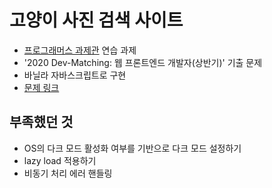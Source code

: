 # 고양이 사진 검색 사이트

- [프로그래머스 과제관](https://programmers.co.kr/skill_check_assignments?page=1) 연습 과제
- '2020 Dev-Matching: 웹 프론트엔드 개발자(상반기)' 기출 문제
- 바닐라 자바스크립트로 구현
- [문제 링크](https://programmers.co.kr/skill_check_assignments/4)

## 부족했던 것

- OS의 다크 모드 활성화 여부를 기반으로 다크 모드 설정하기
- lazy load 적용하기
- 비동기 처리 에러 핸들링
